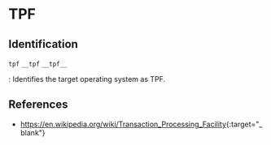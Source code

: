 # TPF

## Identification

`tpf`
`__tpf`
`__tpf__`

:   Identifies the target operating system as TPF.

## References

- <https://en.wikipedia.org/wiki/Transaction_Processing_Facility>{:target="_blank"}

<!---
<gcc/config/s390/tpf.h> (14.2.0)

  #define TARGET_OS_CPP_BUILTINS()                \
    do                                            \
      {                                           \
        builtin_define_std ("tpf");               \
        builtin_assert ("system=tpf");            \
        builtin_define ("__ELF__");               \
      }                                           \
    while (0)
--->